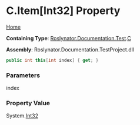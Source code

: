 # C\.Item\[Int32\] Property

[Home](../../../../../README.md)

**Containing Type**: [Roslynator.Documentation.Test](../../README.md)\.[C](../README.md)

**Assembly**: Roslynator\.Documentation\.TestProject\.dll

```csharp
public int this[int index] { get; }
```

### Parameters

index



### Property Value

System\.[Int32](https://docs.microsoft.com/en-us/dotnet/api/system.int32)

